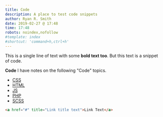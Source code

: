 ```yaml
---
title: Code
description: A place to test code snippets
author: Ryan R. Smith
date: 2019-02-27 @ 17:48
time: 17:48
robots: noindex,nofollow
#template: index
#shortcut: 'command+h,ctrl+h'
---
```


This is a single line of text with some **bold text too**. But this text is a snippet of code.

**Code**
I have notes on the following "Code" topics.

-   [CSS](/code/css "CSS code snippets")
-   [HTML](/code/html "HTML code snippets")
-   [JS](/code/js "JS code snippets")
-   [PHP](/code/php "PHP code snippets")
-   [SCSS](/code/scss "SCSS code snippets")

```html
<a href="#" title="Link title text">Link Text</a>
```
